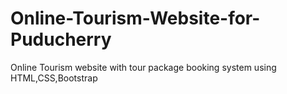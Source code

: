# Online-Tourism-Website-for-Puducherry
Online Tourism website with tour package booking system using HTML,CSS,Bootstrap
